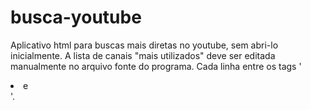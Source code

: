 # busca-youtube
Aplicativo html para buscas mais diretas no youtube, sem abri-lo inicialmente.
A lista de canais "mais utilizados" deve ser editada manualmente no arquivo fonte do programa.
Cada linha entre os tags '<li> e </li>'.
